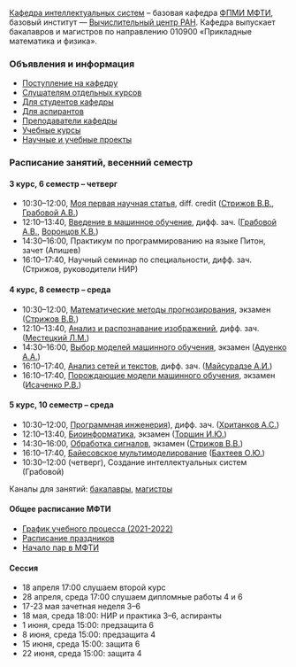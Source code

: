 [Кафедра интеллектуальных систем](/about/) – базовая кафедра [ФПМИ МФТИ](https://fpmi.mipt.ru/master/), базовый институт — [Вычислительный центр РАН](https://www.frccsc.ru/). Кафедра выпускает бакалавров и магистров по направлению 010900 «Прикладные математика и физика». 

### Объявления и информация
- [Поступление на кафедру](https://intelligent-systems-phystech.github.io/ru/admission/)
- [Слушателям отдельных курсов](https://intelligent-systems-phystech.github.io/ru/admission/)
- [Для студентов кафедры](https://t.me/IS_MIPT)
- [Для аспирантов](https://t.me/+BpMhAW-gWlM5OThi)
- [Преподаватели кафедры](https://intelligent-systems-phystech.github.io/ru/people/)
- [Учебные курсы](https://intelligent-systems-phystech.github.io/ru/course/)
- [Научные и учебные проекты](https://m1p.org)

### Расписание занятий, весенний семестр
#### 3 курс, 6 семестр – четверг
- 10:30–12:00,	[Моя первая научная статья](https://intelligent-systems-phystech.github.io/ru/course/automation_scientific_research/index.html), diff. credit ([Стрижов В.В.](https://intelligent-systems-phystech.github.io/ru/people/strijov_vv/index.html), [Грабовой А.В.](https://intelligent-systems-phystech.github.io/ru/people/grabovoy_av/index.html))
- 12:10–13:40,	[Введение в машинное обучение](https://intelligent-systems-phystech.github.io/ru/course/introduction_machine_learning/index.html), дифф. зач. ([Грабовой А.В.](https://intelligent-systems-phystech.github.io/ru/people/grabovoy_av/index.html), [Воронцов К.В.](https://intelligent-systems-phystech.github.io/ru/people/vorontsov_kv/index.html))
- 14:30–16:00,	Практикум по программированию на языке Питон, зачет (Апишев)
- 16:10–17:40,	Научный семинар по специальности, дифф. зач. (Стрижов, руководители НИР)
#### 4 курс, 8 семестр – среда
- 10:30–12:00,	[Математические методы прогнозирования](https://intelligent-systems-phystech.github.io/ru/course/forecasting_methods/index.html), экзамен ([Стрижов В.В.](https://intelligent-systems-phystech.github.io/ru/people/strijov_vv/index.html))
- 12:10–13:40,	[Анализ и распознавание изображений](https://intelligent-systems-phystech.github.io/ru/course/image_processing_recognition/index.html), дифф. зач. ([Местецкий Л.М.](https://intelligent-systems-phystech.github.io/ru/people/mestetskiy_lm/index.html))
- 14:30–16:00,	[Выбор моделей машинного обучения](https://intelligent-systems-phystech.github.io/ru/course/bayesian_model_selection/index.html), экзамен ([Адуенко А.А.](https://intelligent-systems-phystech.github.io/ru/people/aduenko_aa/index.html))
- 16:10–17:40,	[Анализ сетей и текстов](https://intelligent-systems-phystech.github.io/ru/course/networks_text_analysis/index.html), дифф. зач. ([Майсурадзе А.И.](https://intelligent-systems-phystech.github.io/ru/people/meysuradze_ai/index.html))
- 16:10–17:40,	[Порождающие модели машинного обучения](https://intelligent-systems-phystech.github.io/ru/course/deep_generative_models/index.html), экзамен ([Исаченко Р.В.](https://intelligent-systems-phystech.github.io/ru/people/isachenko_rv/index.html))
#### 5 курс, 10 семестр – среда
- 10:30–12:00,	[Программная инженерия](https://intelligent-systems-phystech.github.io/ru/course/software_engineering_data_analysis/index.html)), дифф. зач. ([Хританков А.С.](https://intelligent-systems-phystech.github.io/ru/people/khritankov_as/index.html)) 
- 12:10–13:40,	[Биоинформатика](https://intelligent-systems-phystech.github.io/ru/course/bioinformatics/index.html), экзамен ([Торшин И.Ю.](https://intelligent-systems-phystech.github.io/ru/people/torshin_iy/index.html))
- 14:30–16:00,	[Обработка сигналов](https://intelligent-systems-phystech.github.io/ru/course/signal_processing/index.html), экзамен ([Стрижов В.В.](https://intelligent-systems-phystech.github.io/ru/people/strijov_vv/index.html))
- 16:10–17:40,	[Байесовское мультимоделирование](https://intelligent-systems-phystech.github.io/ru/course/bayesian_multimodeling/index.html) ([Бахтеев О.Ю.](https://intelligent-systems-phystech.github.io/ru/people/bakhteev_oy/index.html))
- 10:30–12:00 (четверг),	Создание интеллектуальных систем (Грабовой) 

Каналы для занятий: [бакалавры](https://m1p.org/go_zoom), [магистры](https://m1p.org/go_zoom2)

#### Общее расписание МФТИ
- [График учебного процесса (2021-2022)](https://mipt.ru/upload/medialibrary/bda/grafik-uch.-protsessa-_n-2263_1-ot-24.08.2021_.pdf)
- [Расписание праздников](https://mipt.ru/upload/medialibrary/9b5/prikaz-n-2982_1-ot-30.12.2020.docx)
- [Начало пар в МФТИ](https://mipt.ru/upload/medialibrary/0ff/grafik-uchebnykh-zanyatiy.pdf)

#### Сессия
- 18 апреля 17:00 слушаем второй курс
- 28 апреля, среда 17:00 слушаем дипломные работы 4 и 6
- 17-23 мая зачетная неделя 3–6
- 18 мая, среда 18:00: НИР и практика 3–6, аспиранты
- 1 июня, среда 15:00: предзащита 6
- 8 июня, среда 15:00: предзащита 4
- 15 июня, среда 15:00: защита 6
- 22 июня, среда 15:00: защита 4
